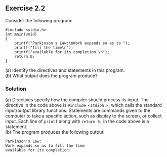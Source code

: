 ## Exercise 2.2
Consider the following program:
```
#include <stdio.h>
int main(void)
{
    printf("Parkinson's Law:\nWork expands so as to ");
    printf("fill the time\n");
    printf("available for its completion.\n");
    return 0;
}
```
(a) Identify the directives and statements in this program.</br>
(b) What output does the program produce?

### Solution
(a) Directives specify how the compiler should process its input. The directive in the code above is `#include <stdioh.>`, which calls the standard input/output library functions. Statements are commands given to the computer to take a specific action, such as display to the screen, or collect input. Each line of `printf` along with `return 0;` in the code above is a statement.</br>
(b) The program produces the following output:
```
Parkinson's Law:
Work expands so as to fill the time
available for its completion.
```